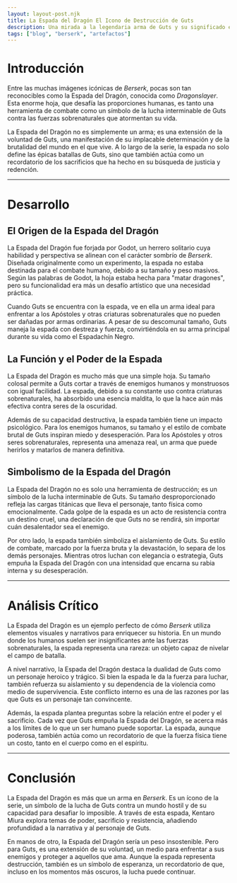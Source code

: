 ```yaml
---
layout: layout-post.njk
title: La Espada del Dragón El Icono de Destrucción de Guts
description: Una mirada a la legendaria arma de Guts y su significado en Berserk
tags: ["blog", "berserk", "artefactos"]
---
```


# Introducción

Entre las muchas imágenes icónicas de *Berserk*, pocas son tan reconocibles como la Espada del Dragón, conocida como *Dragonslayer*. Esta enorme hoja, que desafía las proporciones humanas, es tanto una herramienta de combate como un símbolo de la lucha interminable de Guts contra las fuerzas sobrenaturales que atormentan su vida.

La Espada del Dragón no es simplemente un arma; es una extensión de la voluntad de Guts, una manifestación de su implacable determinación y de la brutalidad del mundo en el que vive. A lo largo de la serie, la espada no solo define las épicas batallas de Guts, sino que también actúa como un recordatorio de los sacrificios que ha hecho en su búsqueda de justicia y redención.

---

# Desarrollo

## El Origen de la Espada del Dragón

La Espada del Dragón fue forjada por Godot, un herrero solitario cuya habilidad y perspectiva se alinean con el carácter sombrío de *Berserk*. Diseñada originalmente como un experimento, la espada no estaba destinada para el combate humano, debido a su tamaño y peso masivos. Según las palabras de Godot, la hoja estaba hecha para "matar dragones", pero su funcionalidad era más un desafío artístico que una necesidad práctica.

Cuando Guts se encuentra con la espada, ve en ella un arma ideal para enfrentar a los Apóstoles y otras criaturas sobrenaturales que no pueden ser dañadas por armas ordinarias. A pesar de su descomunal tamaño, Guts maneja la espada con destreza y fuerza, convirtiéndola en su arma principal durante su vida como el Espadachín Negro.

## La Función y el Poder de la Espada

La Espada del Dragón es mucho más que una simple hoja. Su tamaño colosal permite a Guts cortar a través de enemigos humanos y monstruosos con igual facilidad. La espada, debido a su constante uso contra criaturas sobrenaturales, ha absorbido una esencia maldita, lo que la hace aún más efectiva contra seres de la oscuridad.

Además de su capacidad destructiva, la espada también tiene un impacto psicológico. Para los enemigos humanos, su tamaño y el estilo de combate brutal de Guts inspiran miedo y desesperación. Para los Apóstoles y otros seres sobrenaturales, representa una amenaza real, un arma que puede herirlos y matarlos de manera definitiva.

## Simbolismo de la Espada del Dragón

La Espada del Dragón no es solo una herramienta de destrucción; es un símbolo de la lucha interminable de Guts. Su tamaño desproporcionado refleja las cargas titánicas que lleva el personaje, tanto física como emocionalmente. Cada golpe de la espada es un acto de resistencia contra un destino cruel, una declaración de que Guts no se rendirá, sin importar cuán desalentador sea el enemigo.

Por otro lado, la espada también simboliza el aislamiento de Guts. Su estilo de combate, marcado por la fuerza bruta y la devastación, lo separa de los demás personajes. Mientras otros luchan con elegancia o estrategia, Guts empuña la Espada del Dragón con una intensidad que encarna su rabia interna y su desesperación.

---

# Análisis Crítico

La Espada del Dragón es un ejemplo perfecto de cómo *Berserk* utiliza elementos visuales y narrativos para enriquecer su historia. En un mundo donde los humanos suelen ser insignificantes ante las fuerzas sobrenaturales, la espada representa una rareza: un objeto capaz de nivelar el campo de batalla.

A nivel narrativo, la Espada del Dragón destaca la dualidad de Guts como un personaje heroico y trágico. Si bien la espada le da la fuerza para luchar, también refuerza su aislamiento y su dependencia de la violencia como medio de supervivencia. Este conflicto interno es una de las razones por las que Guts es un personaje tan convincente.

Además, la espada plantea preguntas sobre la relación entre el poder y el sacrificio. Cada vez que Guts empuña la Espada del Dragón, se acerca más a los límites de lo que un ser humano puede soportar. La espada, aunque poderosa, también actúa como un recordatorio de que la fuerza física tiene un costo, tanto en el cuerpo como en el espíritu.

---

# Conclusión

La Espada del Dragón es más que un arma en *Berserk*. Es un ícono de la serie, un símbolo de la lucha de Guts contra un mundo hostil y de su capacidad para desafiar lo imposible. A través de esta espada, Kentaro Miura explora temas de poder, sacrificio y resistencia, añadiendo profundidad a la narrativa y al personaje de Guts.

En manos de otro, la Espada del Dragón sería un peso insostenible. Pero para Guts, es una extensión de su voluntad, un medio para enfrentar a sus enemigos y proteger a aquellos que ama. Aunque la espada representa destrucción, también es un símbolo de esperanza, un recordatorio de que, incluso en los momentos más oscuros, la lucha puede continuar.
